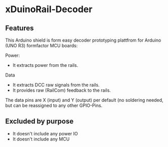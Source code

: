 # xDuinoRail-Decoder

## Features
This Arduino shield is form easy decoder prototyping plattfrom for Arduino (UNO R3) formfactor MCU boards:

Power:
- It extracts power from the rails.

Data
- It extracts DCC raw signals  from the rails.
- It provides raw (RailCom) feedback to the rails.

The data pins are X (input) and Y (output) per default (no soldering needed, but can be reassigned to any other GPIO-Pins.

## Excluded by purpose
- It doesn't include any power IO
- It doesn't include any MCU
